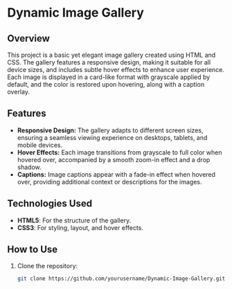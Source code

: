 # Dynamic Image Gallery

## Overview

This project is a basic yet elegant image gallery created using HTML and CSS. The gallery features a responsive design, making it suitable for all device sizes, and includes subtle hover effects to enhance user experience. Each image is displayed in a card-like format with grayscale applied by default, and the color is restored upon hovering, along with a caption overlay.

## Features

- **Responsive Design:** The gallery adapts to different screen sizes, ensuring a seamless viewing experience on desktops, tablets, and mobile devices.
- **Hover Effects:** Each image transitions from grayscale to full color when hovered over, accompanied by a smooth zoom-in effect and a drop shadow.
- **Captions:** Image captions appear with a fade-in effect when hovered over, providing additional context or descriptions for the images.

## Technologies Used

- **HTML5**: For the structure of the gallery.
- **CSS3**: For styling, layout, and hover effects.

## How to Use

1. Clone the repository:
   ```bash
   git clone https://github.com/yourusername/Dynamic-Image-Gallery.git
